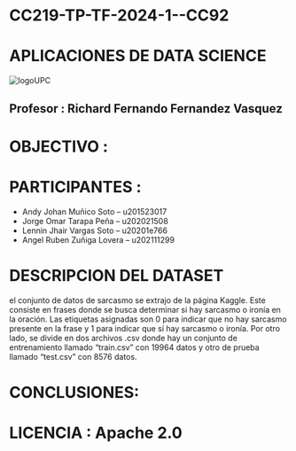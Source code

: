 # CC219-TP-TF-2024-1--CC92
# APLICACIONES DE DATA SCIENCE

![logoUPC](https://encrypted-tbn0.gstatic.com/images?q=tbn:ANd9GcSnCpTRf7X-YrxjfapBzhyoSpvipyeUG8Vh0Q&s)

## **Profesor :** Richard Fernando Fernandez Vasquez


# OBJECTIVO :

# PARTICIPANTES :
* Andy Johan Muñico Soto    –  u201523017
* Jorge Omar Tarapa Peña    –  u202021508
* Lennin Jhair Vargas Soto  –  u20201e766
* Angel Ruben Zuñiga Lovera –  u202111299

# DESCRIPCION DEL DATASET
el conjunto de datos de sarcasmo se extrajo de la página Kaggle. Este consiste en frases donde se busca determinar si hay sarcasmo o ironía en la oración. Las etiquetas asignadas son 0 para indicar que no hay sarcasmo presente en la frase y 1 para indicar que sí hay sarcasmo o ironía. Por otro lado, se divide en dos archivos .csv donde hay un conjunto de entrenamiento llamado “train.csv” con 19964 datos y otro de prueba llamado “test.csv” con 8576 datos.

# CONCLUSIONES:

# LICENCIA : **Apache 2.0**

